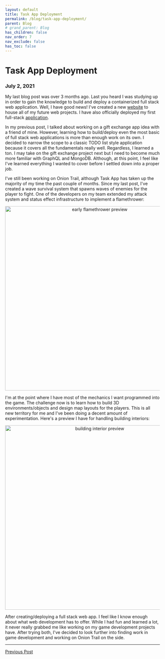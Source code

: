 ```yaml
---
layout: default
title: Task App Deployment
permalink: /blog/task-app-deployment/
parent: Blog
# grand_parent: Blog
has_children: false
nav_order: 7
nav_exclude: false
has_toc: false
---
```


# Task App Deployment

### July 2, 2021

My last blog post was over 3 months ago. Last you heard I was studying up in order to gain the knowledge to build and deploy a containerized full stack web application. Well, I have good news! I've created a new [website](https://paulsprojects.xyz) to house all of my future web projects. I have also officially deployed my first full-stack [application](https://taskapp.paulsprojects.xyz).

In my previous post, I talked about working on a gift exchange app idea with a friend of mine. However, learning how to build/deploy even the most basic of full stack web applications is more than enough work on its own. I decided to narrow the scope to a classic TODO list style application because it covers all the fundamentals really well. Regardless, I learned a ton. I may take on the gift exchange project next but I need to become much more familiar with GraphQL and MongoDB. Although, at this point, I feel like I've learned everything I wanted to cover before I settled down into a proper job.

I've still been working on Onion Trail, although Task App has taken up the majority of my time the past couple of months. Since my last post, I've created a wave survival system that spawns waves of enemies for the player to fight. One of the developers on my team extended my attack system and status effect infrastructure to implement a flamethrower:

<p align="center">
    <img src="/assets/images/onion-trail/war-and-peace-system/weaponUI.gif" alt="early flamethrower preview" width=600px/>
</p>

I'm at the point where I have most of the mechanics I want programmed into the game. The challenge now is to learn how to build 3D environments/objects and design map layouts for the players. This is all new territory for me and I've been doing a decent amount of experimentation. Here's a preview I have for handling building interiors:

<p align="center">
    <img src="/assets/images/onion-trail/miscellaneous/building-interior.gif" alt="building interior preview" width=600px/>
</p>

After creating/deploying a full stack web app. I feel like I know enough about what web development has to offer. While I had fun and learned a lot, it never really grabbed me like working on my game development projects have. After trying both, I've decided to look further into finding work in game development and working on Onion Trail on the side.

<hr>
<span style="text-align: left"><a href="/blog/gift-exchange-project">Previous Post</a></span>
<!-- <span style="float: right"><a href="/blog/elite-gardening-squad-pivot">Next Post</a></span> -->
